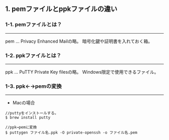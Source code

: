 ## 1. pemファイルとppkファイルの違い
### 1-1. pemファイルとは？
---
pem ... Privacy Enhanced Mailの略。 
暗号化鍵や証明書を入れておく箱。

### 1-2. ppkファイルとは？
---

ppk ... PuTTY Private Key filesの略。
Windows限定で使用できるファイル。

### 1-3. ppk←→pemの変換
---
- Macの場合
```
//puttyをインストールする。
$ brew install putty

//ppk→pemに変換
$ puttygen ファイル名.ppk -O private-openssh -o ファイル名.pem
```
